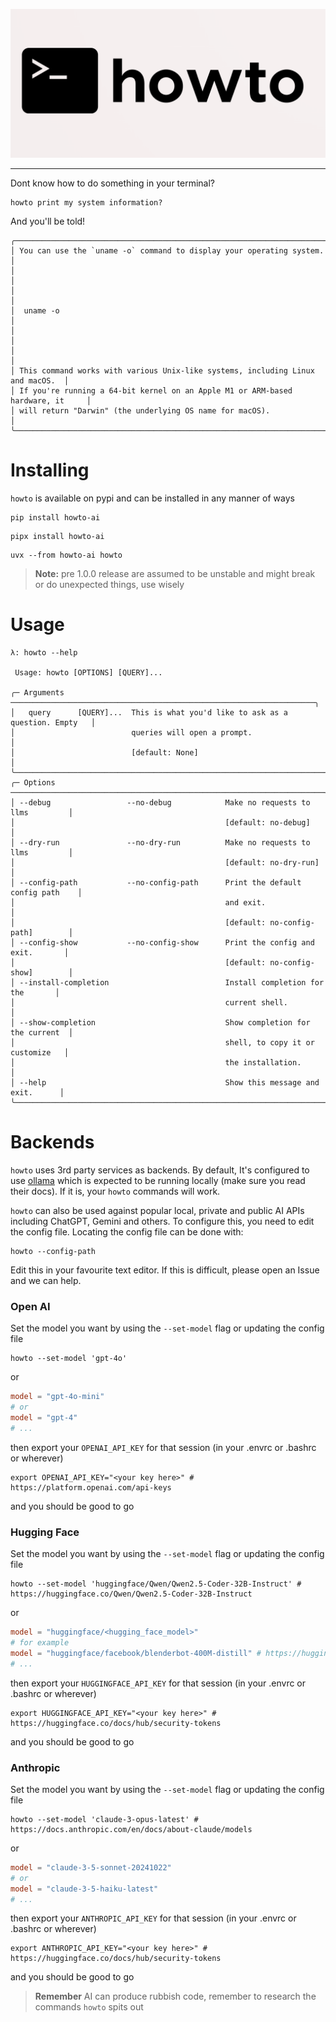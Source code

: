 <p align="center">
 <picture>
  <img alt="howto logo" src="https://github.com/GitToby/howto-ai/raw/main/docs/assets/logo.png">
</picture>
</p>

---

Dont know how to do something in your terminal?

```
howto print my system information?
```

And you'll be told!

```
╭────────────────────────────────────────────────────────────────────────────────╮
│ You can use the `uname -o` command to display your operating system.           │
│                                                                                │
│                                                                                │
│  uname -o                                                                      │
│                                                                                │
│                                                                                │
│ This command works with various Unix-like systems, including Linux and macOS.  │
│ If you're running a 64-bit kernel on an Apple M1 or ARM-based hardware, it     │
│ will return "Darwin" (the underlying OS name for macOS).                       │
╰────────────────────────────────────────────────────────────────────────────────╯
```

# Installing

`howto` is available on pypi and can be installed in any manner of ways

```shell
pip install howto-ai
```

```shell
pipx install howto-ai
```

```shell
uvx --from howto-ai howto
```

> **Note:** pre 1.0.0 release are assumed to be unstable and might break or do unexpected things, use wisely

# Usage

```shell
λ: howto --help

 Usage: howto [OPTIONS] [QUERY]...

╭─ Arguments ────────────────────────────────────────────────────────────────────╮
│   query      [QUERY]...  This is what you'd like to ask as a question. Empty   │
│                          queries will open a prompt.                           │
│                          [default: None]                                       │
╰────────────────────────────────────────────────────────────────────────────────╯
╭─ Options ──────────────────────────────────────────────────────────────────────╮
│ --debug                 --no-debug            Make no requests to llms         │
│                                               [default: no-debug]              │
│ --dry-run               --no-dry-run          Make no requests to llms         │
│                                               [default: no-dry-run]            │
│ --config-path           --no-config-path      Print the default config path    │
│                                               and exit.                        │
│                                               [default: no-config-path]        │
│ --config-show           --no-config-show      Print the config and exit.       │
│                                               [default: no-config-show]        │
│ --install-completion                          Install completion for the       │
│                                               current shell.                   │
│ --show-completion                             Show completion for the current  │
│                                               shell, to copy it or customize   │
│                                               the installation.                │
│ --help                                        Show this message and exit.      │
╰────────────────────────────────────────────────────────────────────────────────╯
```

# Backends

`howto` uses 3rd party services as backends. By default, It's configured to use [ollama](https://ollama.com/) which is
expected to be running locally (make sure you read their docs). If it is, your `howto` commands will work.

`howto` can also be used against popular local, private and public AI APIs including ChatGPT, Gemini and others. To
configure this, you need to edit the config file. Locating the config file can be done with:

```shell
howto --config-path
```

Edit this in your favourite text editor. If this is difficult, please open an Issue and we can help.

### Open AI

Set the model you want by using the `--set-model` flag or updating the config file

```shell
howto --set-model 'gpt-4o'
```

or

```toml
model = "gpt-4o-mini"
# or
model = "gpt-4"
# ...
```

then export your `OPENAI_API_KEY` for that session (in your .envrc or .bashrc or wherever)

```shell
export OPENAI_API_KEY="<your key here>" # https://platform.openai.com/api-keys
```

and you should be good to go

### Hugging Face

Set the model you want by using the `--set-model` flag or updating the config file

```shell
howto --set-model 'huggingface/Qwen/Qwen2.5-Coder-32B-Instruct' # https://huggingface.co/Qwen/Qwen2.5-Coder-32B-Instruct
```

or

```toml
model = "huggingface/<hugging_face_model>"
# for example
model = "huggingface/facebook/blenderbot-400M-distill" # https://huggingface.co/facebook/blenderbot-400M-distill
# ...
```

then export your `HUGGINGFACE_API_KEY` for that session (in your .envrc or .bashrc or wherever)

```shell
export HUGGINGFACE_API_KEY="<your key here>" # https://huggingface.co/docs/hub/security-tokens
```

and you should be good to go

### Anthropic

Set the model you want by using the `--set-model` flag or updating the config file

```shell
howto --set-model 'claude-3-opus-latest' # https://docs.anthropic.com/en/docs/about-claude/models
```

or

```toml
model = "claude-3-5-sonnet-20241022"
# or
model = "claude-3-5-haiku-latest"
# ...
```

then export your `ANTHROPIC_API_KEY` for that session (in your .envrc or .bashrc or wherever)

```shell
export ANTHROPIC_API_KEY="<your key here>" # https://huggingface.co/docs/hub/security-tokens
```

and you should be good to go

> **Remember** AI can produce rubbish code, remember to research the commands `howto` spits out
